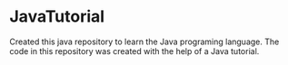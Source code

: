 # JavaTutorial
Created this java repository to learn the Java programing language. 
The code in this repository was created with the help of a Java tutorial.

